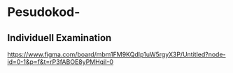 # Pesudokod-
## Individuell Examination
https://www.figma.com/board/mbm1FM9KQdIp1uW5rgyX3P/Untitled?node-id=0-1&p=f&t=rP3fABOE8yPMHqiI-0
